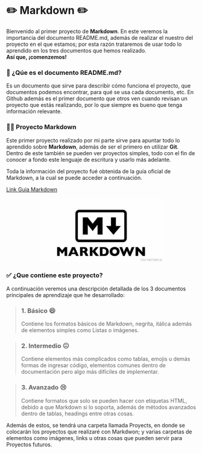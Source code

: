 # ✏️ Markdown ✏️

Bienvenido al primer proyecto de **Markdown**. En este veremos la importancia del documento README.md, además de realizar el nuestro del proyecto en el que estamos; por esta razón trataremos de usar todo lo aprendido en los tres documentos que hemos realizado.  
**Así que, ¡comenzemos!**

### :thinking: ¿Qúe es el documento README.md?

Es un documento que sirve para describir cómo funciona el proyecto, que documentos podemos encontrar, para qué se usa cada documento, etc. En Github además es el primer documento que otros ven cuando revisan un proyecto que estás realizando, por lo que siempre es bueno que tenga información relevante.

### :teacher: Proyecto Markdown

Este primer proyecto realizado por mi parte sirve para apuntar todo lo aprendido sobre **Markdown**, además de ser el primero en utilizar **Git**. Dentro de este también se pueden ver proyectos simples, todo con el fin de conocer a fondo este lenguaje de escritura y usarlo más adelante.

Toda la información del proyecto fué obtenida de la guía oficial de Markdown, a la cual se puede acceder a continuación.

[Link Guia Markdown](https://www.markdownguide.org/)

<center><img src="Images/Proyect_Readme/Logo_Markdown.jpeg" width="330" height="170"></center>

### :white_check_mark: ¿Que contiene este proyecto?

A continuación veremos una descripción detallada de los 3 documentos principales de aprendizaje que he desarrollado:

> ### 1. Básico :smile:
> Contiene los formatos básicos de Markdown, negrita, itálica además de elementos simples como Listas o imágenes.

>### 2. Intermedio :neutral_face:
> Contiene elementos más complicados como tablas, emojis u demás formas de ingresar código, elementos comunes dentro de documentación pero algo más difíciles de implementar.

>### 3. Avanzado :cry:
> Contiene formatos que solo se pueden hacer con etiquetas HTML, debido a que Markdown si lo soporta, además de métodos avanzados dentro de tablas, headings entre otras cosas.

Además de estos, se tendrá una carpeta llamada Proyects, en donde se colocarán los proyectos que realizaré con Markdwon; y varias carpetas de elementos como imágenes, links u otras cosas que pueden servir para Proyectos futuros.